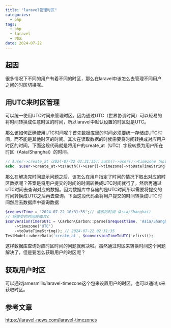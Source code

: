 ```yaml
---
title: "laravel管理时区"
categories:
  - php
tags:
  - php
  - laravel
  - 时区
date: 2024-07-22
---
```


## 起因
很多情况下不同的用户有着不同的时区，那么在laravel中该怎么去管理不同用户之间的时区切换呢。

## 用UTC来时区管理
可以统一使用UTC时间来管理时区。因为通过UTC（世界协调时间）可以轻易的将时间转换成任意时区的时间，所以laravel中默认设置的时区就是UTC。

那么该如何正确使用UTC时间呢？首先数据库里的时间必须要统一存储成UTC时间，而不能是其他时区的时间。其次在读取数据的时候需要将时间转换成对应用户时区的时间，下面这段代码就是将用户的create_at（UTC）字段转换为用户所在时区（Asia/Shanghai）的时间。
```php
// $user->create_at（2024-07-22 02:31:35），auth()->user()->timezone（Asia/Shanghai）
echo  $user->create_at->tz(auth()->user()->timezone)->toDateTimeString(); // 2024-07-22 10:31:35
```
那么在解决完时间显示问题之后，该怎么在用户指定了时间的情况下取出对应的时区数据呢？答案是将用户提交的时间的时间转换成UTC时间就行了，然后再通过UTC时间去查询对应的数据。因为数据库中存储的是UTC时间所以需要将提交的时间转换成UTC之后再去查询。下面这段代码会将用户提交的时间转换成UTC时间然后去数据库中查询数据
```php
$requestTime = '2024-07-22 10:31:35';// 请求的时间（Asia/Shanghai）
// 将提交的时间转成UTC
$conversionTimeToUTC = \Carbon\Carbon::parse($requestTime, 'Asia/Shanghai')
    ->timezone('UTC')
    ->toDateTimeString(); // 2024-07-22 02:31:35
TestModel::whereData('create_at', $conversionTimeToUTC)->first();
```
这样数据库查询对应时区时间的问题就解决啦。虽然通过时区来转换时间这个问题解决了，但是要怎么获取用户的时区呢？

## 获取用户时区
可以通过jamesmills/laravel-timezone这个包来设置用户的时区，也可以通过js来获取时区。

## 参考文章
https://laravel-news.com/laravel-timezones